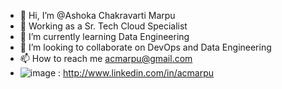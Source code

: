 

- 👋 Hi, I’m @Ashoka Chakravarti Marpu
- 👀 Working as a Sr. Tech Cloud Specialist
- 🌱 I’m currently learning Data Engineering
- 💞️ I’m looking to collaborate on DevOps and Data Engineering
- 📫 How to reach me acmarpu@gmail.com
- ![image](https://github.com/user-attachments/assets/1305d731-8921-44ff-84de-addd071b2422) : http://www.linkedin.com/in/acmarpu
<!---
acmarpu/acmarpu is a ✨ special ✨ repository because its `README.md` (this file) appears on your GitHub profile.
You can click the Preview link to take a look at your changes.
--->
